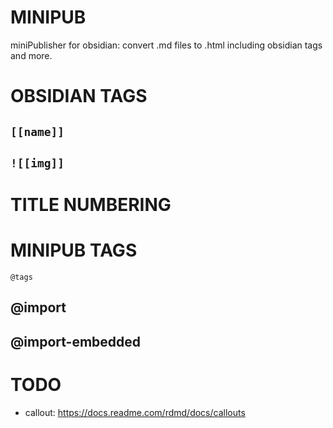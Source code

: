 # MINIPUB

miniPublisher for obsidian: convert .md files to .html including obsidian tags and more.

# OBSIDIAN TAGS

## ```[[name]]```


## ```![[img]]```


# TITLE NUMBERING

# MINIPUB TAGS

```@tags```

## @import

## @import-embedded



# TODO

- callout: https://docs.readme.com/rdmd/docs/callouts
